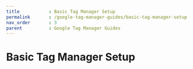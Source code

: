 ```yaml
---
title			: Basic Tag Manager Setup
permalink		: /google-tag-manager-guides/basic-tag-manager-setup
nav_order		: 3
parent			: Google Tag Manager Guides
---
```


# Basic Tag Manager Setup
